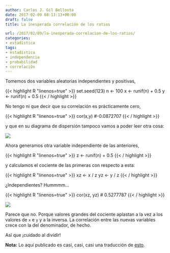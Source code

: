 ```yaml
---
author: Carlos J. Gil Bellosta
date: 2017-02-09 08:13:13+00:00
draft: false
title: La inesperada correlación de los ratios

url: /2017/02/09/la-inesperada-correlacion-de-los-ratios/
categories:
- estadística
tags:
- estadística
- independencia
- probabilidad
- correlación
---
```


Tomemos dos variables aleatorias independientes y positivas,

{{< highlight R "linenos=true" >}}
    set.seed(123)
    n <- 100
    x <- runif(n) + 0.5
    y <- runif(n) + 0.5
{{< / highlight >}}

No tengo ni que decir que su correlación es prácticamente cero,

{{< highlight R "linenos=true" >}}
    cor(x,y)
    #-0.0872707
{{< / highlight >}}

y que en su diagrama de dispersión tampoco vamos a poder leer otra cosa:

![](/wp-uploads/2017/02/disp_indep_xy.png)

Ahora generamos otra variable independiente de las anteriores,

{{< highlight R "linenos=true" >}}
    z <- runif(n) + 0.5
{{< / highlight >}}

y calculamos el cociente de las primeras con respecto a esta:

{{< highlight R "linenos=true" >}}
    xz <- x / z
    yz <- y / z
{{< / highlight >}}

¿Independientes? Hummmm...

{{< highlight R "linenos=true" >}}
    cor(xz, yz)
    # 0.5277787
{{< / highlight >}}

![](/wp-uploads/2017/02/disp_ratio_xy.png)

Parece que no. Porque valores grandes del cociente aplastan a la vez a los valores de `x` e `y` y a la inversa. La correlación entre las nuevas variables crece con la del denominador, de hecho.

Así que ¡cuidado al dividir!

**Nota:** Lo aquí publicado es casi, casi, casi una traducción de [esto](https://nsaunders.wordpress.com/2017/02/03/the-real-meaning-of-spurious-correlations/).